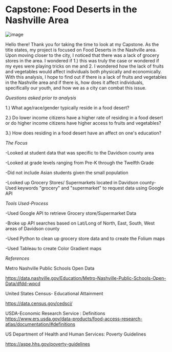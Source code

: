 # Capstone: Food Deserts in the Nashville Area 
![image](https://www.news-medical.net/image.axd?picture=2020%2F1%2Fshutterstock_321864554.jpg)

Hello there! Thank you for taking the time to look at my Capstone. As the title states, my project is focused on Food Deserts in the Nashville area. Upon moving closer to the city, I noticed that there was a lack of grocery stores in the area. I wondered if 1.) this was truly the case or wondered if my eyes were playing tricks on me and 2. I wondered how the lack of fruits and vegetables would affect individuals both physically and economically. With this analysis, I hope to find out if there is a  lack of fruits and vegetables in the Nashville area and if there is, how does it affect individuals, specifically our youth, and how we as a city can combat this issue.

*Questions asked prior to analysis*

1.) What age/race/gender typically reside in a food desert? ​

2.) Do lower income citizens have a higher rate of residing in a food desert or do higher income citizens have higher access to fruits and vegetables?​

3.) How does residing in a food desert have an affect on one's education?

*The Focus*

-Looked at student data that was specific to the Davidson county area ​

-Looked at grade levels ranging from Pre-K through the Twelfth Grade ​

-Did not include  Asian students given the small population ​

-Looked up Grocery Stores/ Supermarkets located in Davidson county- Used keywords "grocery" and "supermarket" to request data using Google API


*Tools Used-Process*

-Used Google API to retrieve Grocery store/Supermarket Data ​

-Broke up API searches based on Lat/Long of North, East, South, West areas of Davidson county​

-Used Python to clean up grocery store data and to create the Folium maps

-Used Tableau to create Color Gradient maps

*References*

Metro Nashville Public Schools Open Data ​

https://data.nashville.gov/Education/Metro-Nashville-Public-Schools-Open-Data/dfdd-wpcd​

United States Census- Educational Attainment​

https://data.census.gov/cedsci/​

USDA-Economic Research Service : Definitions ​
https://www.ers.usda.gov/data-products/food-access-research-atlas/documentation/#definitions    ​

US Department of Health and Human Services: Poverty Guidelines ​

https://aspe.hhs.gov/poverty-guidelines